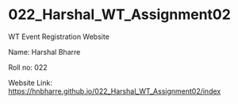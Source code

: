 # 022_Harshal_WT_Assignment02
WT Event Registration Website

Name: Harshal Bharre

Roll no: 022

Website Link:
https://hnbharre.github.io/022_Harshal_WT_Assignment02/index
